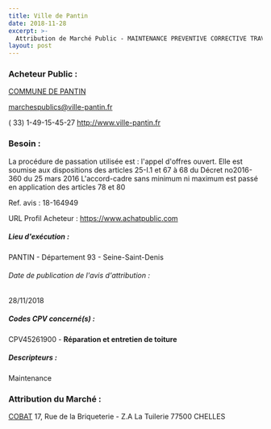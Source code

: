 ```yaml
---
title: Ville de Pantin
date: 2018-11-28
excerpt: >-
  Attribution de Marché Public - MAINTENANCE PREVENTIVE CORRECTIVE TRAVAUX D'AMELIORATION DES TOITURES TERRASSES DES BATIMENTS COMMUNAUX
layout: post
---
```


### Acheteur Public : 
<a href="/acheteur-136/siren-219300555"> COMMUNE DE PANTIN</a><br/>



marchespublics@ville-pantin.fr

( 33) 1-49-15-45-27
http://www.ville-pantin.fr
### Besoin :

La procédure de passation utilisée est : l'appel d'offres ouvert. Elle est soumise aux dispositions des articles 25-I.1 et 67 à 68 du Décret no2016-360 du 25 mars 2016 L'accord-cadre sans minimum ni maximum est passé en application des articles 78 et 80

Ref. avis : 18-164949

URL Profil Acheteur : https://www.achatpublic.com

##### Lieu d'exécution :

PANTIN - Département 93 - Seine-Saint-Denis

###### Date de publication de l'avis d'attribution : 
28/11/2018

##### Codes CPV concerné(s) :
CPV45261900 - **Réparation et entretien de toiture** <br/>

##### Descripteurs :
Maintenance <br/>

### Attribution du Marché :
<a href="/entreprise-572/siren-539049502"> COBAT</a>    17, Rue de la Briqueterie - Z.A La Tuilerie 77500 CHELLES <br/>
